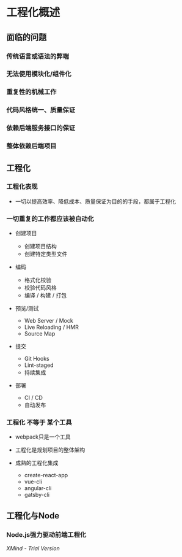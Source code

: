 # 工程化概述

## 面临的问题

### 传统语言或语法的弊端

### 无法使用模块化/组件化

### 重复性的机械工作

### 代码风格统一、质量保证

### 依赖后端服务接口的保证

### 整体依赖后端项目

## 工程化

### 工程化表现

- 一切以提高效率、降低成本、质量保证为目的的手段，都属于工程化

### 一切重复的工作都应该被自动化

- 创建项目

	- 创建项目结构
	- 创建特定类型文件

- 编码

	- 格式化校验
	- 校验代码风格
	- 编译 / 构建 / 打包

- 预览/测试

	- Web Server / Mock
	- Live Reloading / HMR
	- Source Map

- 提交

	- Git Hooks
	- Lint-staged
	- 持续集成

- 部署

	- CI / CD
	- 自动发布

### 工程化 不等于 某个工具

- webpack只是一个工具
- 工程化是规划项目的整体架构
- 成熟的工程化集成

	- create-react-app
	- vue-cli
	- angular-cli
	- gatsby-cli

## 工程化与Node

### Node.js强力驱动前端工程化

*XMind - Trial Version*